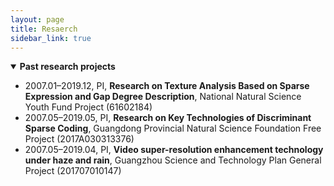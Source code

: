 ```yaml
---
layout: page
title: Resaerch
sidebar_link: true
---
```

<!--
<p class="message">
  Carry on!
</p>
-->

<details open="">
<summary><strong>Past research projects </strong></summary>
<ul>
<li>2007.01&#8211;2019.12, PI, <strong>Research on Texture Analysis Based on Sparse Expression and Gap Degree Description</strong>, National Natural Science Youth Fund Project (61602184)</li>
<li>2007.05&#8211;2019.05, PI, <strong>Research on Key Technologies of Discriminant Sparse Coding</strong>, Guangdong Provincial Natural Science Foundation Free Project (2017A030313376)</li>
<li>2007.05&#8211;2019.04, PI, <strong>Video super-resolution enhancement technology under haze and rain</strong>, Guangzhou Science and Technology Plan General Project (201707010147)</li>
</ul>
</details>